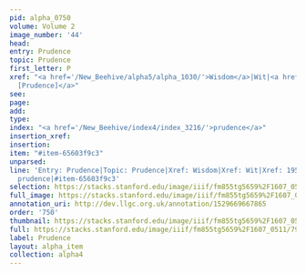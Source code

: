 ```yaml
---
pid: alpha_0750
volume: Volume 2
image_number: '44'
head: 
entry: Prudence
topic: Prudence
first_letter: P
xref: "<a href='/New_Beehive/alpha5/alpha_1030/'>Wisdom</a>|Wit|<a href='/New_Beehive/toc_vol2/toc2_359/'>1954
  [Prudence]</a>"
see: 
page: 
add: 
type: 
index: "<a href='/New_Beehive/index4/index_3216/'>prudence</a>"
insertion_xref: 
insertion: 
item: "#item-65603f9c3"
unparsed: 
line: 'Entry: Prudence|Topic: Prudence|Xref: Wisdom|Xref: Wit|Xref: 1954 [Prudence]|Index:
  prudence|#item-65603f9c3'
selection: https://stacks.stanford.edu/image/iiif/fm855tg5659%2F1607_0511/790,3448,2996,489/full/0/default.jpg
full_image: https://stacks.stanford.edu/image/iiif/fm855tg5659%2F1607_0511/full/full/0/default.jpg
annotation_uri: http://dev.llgc.org.uk/annotation/1529669667865
order: '750'
thumbnail: https://stacks.stanford.edu/image/iiif/fm855tg5659%2F1607_0511/790,3448,600,180/250,/0/default.jpg
full: https://stacks.stanford.edu/image/iiif/fm855tg5659%2F1607_0511/790,3448,2996,489/full/0/default.jpg
label: Prudence
layout: alpha_item
collection: alpha4
---
```

